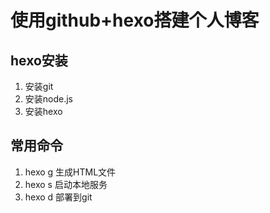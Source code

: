 # 使用github+hexo搭建个人博客
## hexo安装
1. 安装git
2. 安装node.js
3. 安装hexo 
## 常用命令
1. hexo g 生成HTML文件
2. hexo s 启动本地服务
3. hexo d 部署到git
